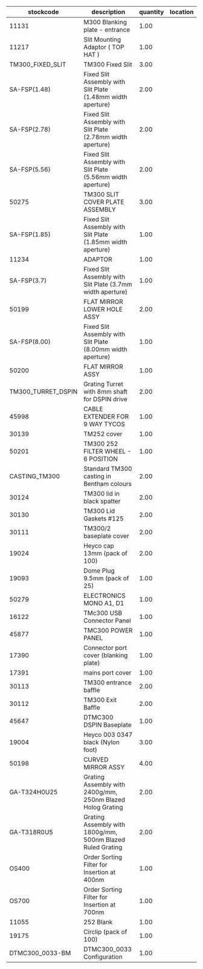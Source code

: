|stockcode|description|quantity|location|
|---------|-----------|--------|--------|
|11131|M300 Blanking plate - entrance|1.00||
|11217|Slit Mounting Adaptor ( TOP HAT )|1.00||
|TM300_FIXED_SLIT|TM300 Fixed Slit|3.00||
|SA-FSP(1.48)|Fixed Slit Assembly with Slit Plate (1.48mm width aperture)|2.00||
|SA-FSP(2.78)|Fixed Slit Assembly with Slit Plate (2.78mm width aperture)|2.00||
|SA-FSP(5.56)|Fixed Slit Assembly with Slit Plate (5.56mm width aperture)|2.00||
|50275|TM300 SLIT COVER PLATE ASSEMBLY|3.00||
|SA-FSP(1.85)|Fixed Slit Assembly with Slit Plate (1.85mm width aperture)|1.00||
|11234|ADAPTOR|1.00||
|SA-FSP(3.7)|Fixed Slit Assembly with Slit Plate (3.7mm width aperture)|1.00||
|50199|FLAT MIRROR LOWER HOLE ASSY|2.00||
|SA-FSP(8.00)|Fixed Slit Assembly with Slit Plate (8.00mm width aperture)|1.00||
|50200|FLAT MIRROR ASSY|1.00||
|TM300_TURRET_DSPIN|Grating Turret with 8mm shaft for DSPIN drive|2.00||
|45998|CABLE EXTENDER FOR 9 WAY TYCOS|1.00||
|30139|TM252 cover|1.00||
|50201|TM300 252 FILTER WHEEL - 6 POSITION|1.00||
|CASTING_TM300|Standard TM300 casting in Bentham colours|2.00||
|30124|TM300 lid in black spatter|2.00||
|30130|TM300 Lid Gaskets #125|2.00||
|30111|TM300/2 baseplate cover|2.00||
|19024|Heyco cap 13mm (pack of 100)|2.00||
|19093|Dome Plug 9.5mm (pack of 25)|1.00||
|50279|ELECTRONICS MONO A1, D1|1.00||
|16122|TMc300 USB Connector Panel|1.00||
|45877|TMC300 POWER PANEL|1.00||
|17390|Connector port cover (blanking plate)|1.00||
|17391|mains port cover|1.00||
|30113|TM300 entrance baffle|2.00||
|30112|TM300 Exit Baffle|2.00||
|45647|DTMC300 DSPIN Baseplate|1.00||
|19004|Heyco 003 0347 black (Nylon foot)|3.00||
|50198|CURVED MIRROR ASSY|4.00||
|GA-T324H0U25|Grating Assembly with 2400g/mm, 250nm Blazed Holog Grating|2.00||
|GA-T318R0U5|Grating Assembly with 1800g/mm, 500nm Blazed Ruled Grating|2.00||
|OS400|Order Sorting Filter for Insertion at 400nm|1.00||
|OS700|Order Sorting Filter for Insertion at 700nm|1.00||
|11055|252 Blank|1.00||
|19175|Circlip (pack of 100)|1.00||
|DTMC300_0033-BM|DTMC300_0033 Configuration|1.00||
